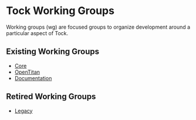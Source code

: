 Tock Working Groups
===================

Working groups (wg) are focused groups to organize development around a
particular aspect of Tock.

Existing Working Groups
-----------------------

- [Core](core/README.md)
- [OpenTitan](opentitan/README.md)
- [Documentation](documentation/README.md)


Retired Working Groups
----------------------

- [Legacy](legacy/README.md)
